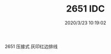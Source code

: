 ﻿---
layout: post 
title: 2651 IDC
tags: 2651 IDC
categories: wire-harness
overview: 
series: IDC
part_number: KR32
thumb_img: static/202003/298-thumb-20200323181947.jpg
small_img: static/202003/298-20200323181947.jpg
date: 2020/3/23 10:19:02
---


2651 压接式 灰印红边排线
